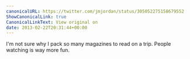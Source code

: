 ```yaml
---
canonicalURL: https://twitter.com/jmjordan/status/305052275158679552
ShowCanonicalLink: true
CanonicalLinkText: View original on
date: 2013-02-22T20:31:44+00:00
---
```

I'm not sure why I pack so many magazines to read on a trip. People watching is way more fun.